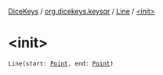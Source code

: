 [DiceKeys](../../index.md) / [org.dicekeys.keysqr](../index.md) / [Line](index.md) / [&lt;init&gt;](./-init-.md)

# &lt;init&gt;

`Line(start: `[`Point`](../-point/index.md)`, end: `[`Point`](../-point/index.md)`)`